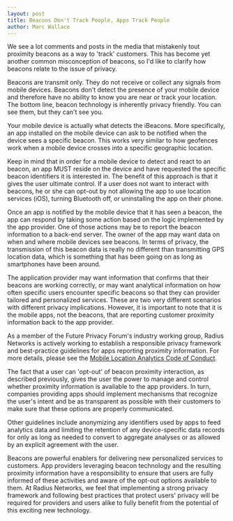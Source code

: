 ```yaml
---
layout: post
title: Beacons Don't Track People, Apps Track People
author: Marc Wallace
---
```


We see a lot comments and posts in the media that mistakenly tout proximity beacons as a way to 'track' customers.  This has become yet another common misconception of beacons, so I'd like to clarify how beacons relate to the issue of privacy.

Beacons are transmit only. They do not receive or collect any signals from mobile devices. Beacons don't detect the presence of your mobile device and therefore have no ability to know you are near or track your location.  The bottom line, beacon technology is inherently privacy friendly. You can see them, but they can't see you.

Your mobile device is actually what detects the iBeacons. More specifically, an app installed on the mobile device can ask to be notified when the device sees a specific beacon. This works very similar to how geofences work when a mobile device crosses into a specific geographic location.

Keep in mind that in order for a mobile device to detect and react to an beacon, an app MUST reside on the device and have requested the specific beacon identifiers it is interested in. The benefit of this approach is that it gives the user ultimate control.  If a user does not want to interact with beacons, he or she can opt-out by not allowing the app to use location services (iOS), turning Bluetooth off, or uninstalling the app on their phone.

Once an app is notified by the mobile device that it has seen a beacon, the app can respond by taking some action based on the logic implemented by the app provider. One of those actions may be to report the beacon information to a back-end server. The owner of the app may want data on when and where mobile devices see beacons.  In terms of privacy, the transmission of this beacon data is really no different than transmitting GPS location data, which is something that has been going on as long as smartphones have been around.

The application provider may want information that confirms that their beacons are working correctly, or may want analytical information on how often specific users encounter specific beacons so that they can provider tailored and personalized services.  These are two very different scenarios with different privacy implications.  However, it is important to note that it is the mobile apps, not the beacons, that are reporting customer proximity information back to the app provider.

As a member of the Future Privacy Forum's industry working group, Radius Networks is actively working to establish a responsible privacy framework and best-practice guidelines for apps reporting proximity information.  For more details, please see the [Mobile Location Analytics Code of Conduct](http://smartstoreprivacy.org/mobile-location-analytics-opt-out/about-mobile-location-analytics-technology/).

The fact that a user can 'opt-out' of beacon proximity interaction, as described previously, gives the user the power to manage and control whether proximity information is available to the app providers.  In turn, companies providing apps should implement mechanisms that recognize the user's intent and be as transparent as possible with their customers to make sure that these options are properly communicated.

Other guidelines include anonymizing any identifiers used by apps to feed analytics data and limiting the retention of any device-specific data records for only as long as needed to convert to aggregate analyses or as allowed by an explicit agreement with the user.

Beacons are powerful enablers for delivering new personalized services to customers. App providers leveraging beacon technology and the resulting proximity information have a responsibility to ensure that users are fully informed of these activities and aware of the opt-out options available to them.  At Radius Networks, we feel that implementing a strong privacy framework and following best practices that protect users' privacy will be required for providers and users alike to fully benefit from the potential of this exciting new technology.

